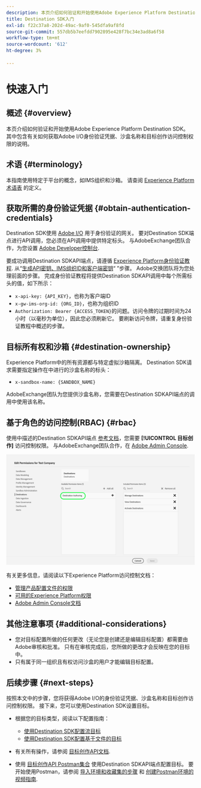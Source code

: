 ```yaml
---
description: 本页介绍如何验证和开始使用Adobe Experience Platform Destination SDK。 其中包含有关如何获取Adobe I/O身份验证凭据、沙盒名称和目标创作访问控制权限的说明。
title: Destination SDK入门
exl-id: f22c37a8-202d-49ac-9af0-545dfa9af8fd
source-git-commit: 557db5b7eefdd7902895e428f7bc34e3ad8a6f58
workflow-type: tm+mt
source-wordcount: '612'
ht-degree: 3%

---
```


# 快速入门

## 概述 {#overview}

本页介绍如何验证和开始使用Adobe Experience Platform Destination SDK。 其中包含有关如何获取Adobe I/O身份验证凭据、沙盒名称和目标创作访问控制权限的说明。

## 术语 {#terminology}

本指南使用特定于平台的概念，如IMS组织和沙箱。 请查阅 [Experience Platform术语表](https://experienceleague.adobe.com/docs/experience-platform/landing/glossary.html) 的定义。

## 获取所需的身份验证凭据 {#obtain-authentication-credentials}

Destination SDK使用 [Adobe I/O](https://www.adobe.io/) 用于身份验证的网关。 要对Destination SDK端点进行API调用，您必须在API调用中提供特定标头。 与AdobeExchange团队合作，为您设置 [Adobe Developer控制台](https://developer.adobe.com/console).

要成功调用Destination SDKAPI端点，请遵循 [Experience Platform身份验证教程](https://experienceleague.adobe.com/docs/experience-platform/landing/platform-apis/api-authentication.html). 从“[生成API密钥、IMS组织ID和客户端密钥](https://experienceleague.adobe.com/docs/experience-platform/landing/platform-apis/api-authentication.html#api-ims-secret)“ ”步骤。 Adobe交换团队将为您处理前面的步骤。 完成身份验证教程将提供Destination SDKAPI调用中每个所需标头的值，如下所示：

* `x-api-key: {API_KEY}`，也称为客户端ID
* `x-gw-ims-org-id: {ORG_ID}`，也称为组织ID
* `Authorization: Bearer {ACCESS_TOKEN}`的问题。访问令牌的过期时间为24小时（以毫秒为单位），因此您必须刷新它。 要刷新访问令牌，请重复身份验证教程中概述的步骤。

<!--

### Obtain `Authorization: Bearer {ACCESS_TOKEN}`

To obtain the `{ACCESS_TOKEN}`, you must generate a JWT token and exchange it for the access token. Follow the steps below:

1. Follow the instructions in the [Generate JWT section](https://www.adobe.io/apis/experienceplatform/console/docs.html#!AdobeDocs/adobeio-console/master/credentials.md) in the credentials guide.
2. Follow the instructions in [Step 3: try it](https://www.adobe.io/authentication/auth-methods.html#!AdobeDocs/adobeio-auth/master/AuthenticationOverview/ServiceAccountIntegration.md) in the Service account connection guide.

You now have the required authentication headers `x-api-key: {API_KEY}`, `x-gw-ims-org-id: {ORG_ID}`, and `Authorization: Bearer {ACCESS_TOKEN}`.

>[!NOTE]
>
>The access token has an expiration time of 24 hours, expressed in milliseconds, so you will have to refresh it. To refresh the access token, repeat the steps outlined in this section.

-->

## 目标所有权和沙箱 {#destination-ownership}

Experience Platform中的所有资源都与特定虚拟沙箱隔离。 Destination SDK请求需要指定操作在中进行的沙盒名称的标头：

* `x-sandbox-name: {SANDBOX_NAME}`

AdobeExchange团队为您提供沙盒名称，您需要在Destination SDKAPI端点的调用中使用该名称。

## 基于角色的访问控制(RBAC) {#rbac}

使用中描述的Destination SDKAPI端点 [参考文档](./configuration-options.md)，您需要 **[!UICONTROL 目标创作]** 访问控制权限。 与AdobeExchange团队合作，在 [Adobe Admin Console](https://adminconsole.adobe.com/).

![目标创作权限](./assets/destination-authoring-permission.png)

有关更多信息，请阅读以下Experience Platform访问控制文档：

* [管理产品配置文件的权限](/help/access-control/ui/permissions.md)
* [可用的Experience Platform权限](/help/access-control/home.md#permissions)
* [Adobe Admin Console文档](https://helpx.adobe.com/cn/enterprise/using/admin-console.html)

## 其他注意事项 {#additional-considerations}

* 您对目标配置所做的任何更改（无论您是创建还是编辑目标配置）都需要由Adobe审核和批准。 只有在审核完成后，您所做的更改才会反映在您的目标中。
* 只有属于同一组织且有权访问沙盒的用户才能编辑目标配置。

## 后续步骤 {#next-steps}

按照本文中的步骤，您将获得Adobe I/O的身份验证凭据、沙盒名称和目标创作访问控制权限。 接下来，您可以使用Destination SDK设置目标。

* 根据您的目标类型，阅读以下配置指南：

   * [使用Destination SDK配置流目标](./configure-destination-instructions.md)
   * [使用Destination SDK配置基于文件的目标](./configure-file-based-destination-instructions.md)

* 有关所有操作，请参阅 [目标创作API文档](https://www.adobe.io/experience-platform-apis/references/destination-authoring/).
* 使用 [目标创作API Postman集合](https://github.com/adobe/experience-platform-postman-samples/blob/master/apis/experience-platform/Destination%20Authoring%20API.postman_collection.json) 使用Destination SDKAPI端点配置目标。 要开始使用Postman，请参阅 [导入环境和收藏集的步骤](https://learning.postman.com/docs/getting-started/importing-and-exporting-data/) 和 [创建Postman环境的视频指南](https://video.tv.adobe.com/v/28832).
